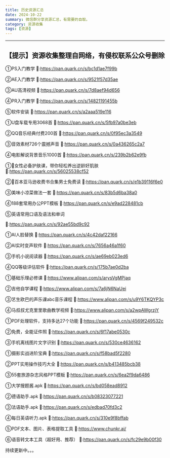 ```yaml
---
title: 历史资源汇总
date: 2024-10-22
summary: 微信群分享资源汇总，有需要的自取。
category: 资源收集
tags: [资源]
---
```


---
## 【提示】资源收集整理自网络，有侵权联系公众号删除



①PS入门教学
🔗:https://pan.quark.cn/s/bc1d1ae7f99b

②AE入门教学
🔗:https://pan.quark.cn/s/9521f57d35ae

③AU高清视频
🔗:https://pan.quark.cn/s/7d8aef94d656

④PR入门教学
🔗:https://pan.quark.cn/s/14821191455b

⑤软件安装
🔗:https://pan.quark.cn/s/a2aaa519e116

①U盘车载专用3068首
🔗:https://pan.quark.cn/s/5fb97a0be3eb

②QQ音乐经典付费200首
🔗:https://pan.quark.cn/s/0f95ec3a3549

③音效素材726个震撼声音
🔗:https://pan.quark.cn/s/0a436265c2a7

④电影解说背景音乐1000首
🔗:https://pan.quark.cn/s/239b2b62e9fb

①👗女性必备护肤课，带你轻松养出逆龄好肌肤
🔗:https://pan.quark.cn/s/56025538cf52

②👕百本亚马逊收费书合集男士免费读
🔗:https://pan.quark.cn/s/e1b39116f6e0

③美味小凉菜做法一套
🔗:https://pan.quark.cn/s/83b5d6ba38a0

④188套常用办公PPT模板
🔗:https://pan.quark.cn/s/e9ad228481cb

⑤英语常用口语及语法和单词

🔗:https://pan.quark.cn/s/92ae55bd9c92

①AI人脸替换
🔗:https://pan.quark.cn/s/4c42daf22166

②AI实时变声软件
🔗:https://pan.quark.cn/s/7656a46a1f60

③手机小说阅读器
🔗:https://pan.quark.cn/s/ae69eb023ed6

④QQ等级评估软件
🔗:https://pan.quark.cn/s/175b7ae0d2ba

①基础乐理必修课
🔗:https://www.alipan.com/s/arysVgMPjaq

②吉他自学课程
🔗:https://www.alipan.com/s/7a6jN6NaUei

③艺生欧巴的声乐课abc音乐课程
🔗:https://www.alipan.com/s/u9Y6TKQYP3c

④马叔叔尤克里里歌曲教学视频
🔗:https://www.alipan.com/s/a2wpAWgrzjY

①PDF处理软件，支持多达27个功能
🔗:https://pan.quark.cn/s/4569f249532c

②免费，全能证件照
🔗:https://pan.quark.cn/s/6f17abe0530c

③手机离线图片文字识别
🔗:https://pan.quark.cn/s/530ce4636162

①摄影实战进阶宝典
 🔗:https://pan.quark.cn/s/f58bad5f2280

②PPT实用操作技巧大全
 🔗:https://pan.quark.cn/s/b413485bcb38

③55套旅游杂志风格PPT模板
 🔗:https://pan.quark.cn/s/6ea2f9da6486

 ①大学搜题酱.apk
 🔗:https://pan.quark.cn/s/bd058ead8912

②德语助手.apk
 🔗:https://pan.quark.cn/s/b08323077221

③法语助手.apk
 🔗:https://pan.quark.cn/s/edbad70fd3c2

④每日英语听力.apk
🔗:https://pan.quark.cn/s/310e9f8bffab

⑤PDF文本、图片、表格提取工具
🔗:https://www.chunkr.ai/

⑥语音转文本工具（超好用、推荐）
🔗:https://pan.quark.cn/s/fc29e9b00f30

持续更新中。。。
